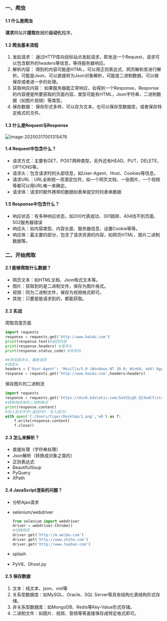 ### 一、爬虫

#### 1.1 什么是爬虫

**请求**网站并**提取**数据的**自动化**程序。

#### 1.2 爬虫基本流程

1. 发起请求：
   通过HTTP库向目标站点发起请求，即发送一个Request，请求可以包含额外的headers等信息，等待服务器响应。
2. 解析内容：
   得到的内容可能是HTML，可以用正则表达式、网页解析库进行解析。可能是Json，可以直接转为Json对象解析，可能是二进制数据，可以做保存或者进一步的处理。
3. 获取响应内容：
   如果服务器能正常响应，会得到一个Response，Response的内容便是所要获取的页面内容，类型可能有HTML，Json字符串，二进制数据（如图片视频）等类型。
4. 保存数据：
   保存形式多样，可以存为文本，也可以保存至数据库，或者保存特定格式的文件。

#### 1.3 什么是Request与Response

![image-20200317001315476](https://gitee.com/cgntiger/blogImage/raw/master/img/20200330001318.png)

#### 1.4 Request中包含什么？

- 请求方式：主要有GET、POST两种类型，另外还有HEAD、PUT、DELETE、OPTIONS等。
- 请求头：包含请求时的头部信息，如User-Agent、Host、Cookies等信息。
- 请求URL：URL全称统一资源定位符，如一个网页文档、一张图片、一个视频等都可以用URL唯一来确定。
- 请求体：请求时额外携带的数据如表单提交时的表单数据

#### 1.5 Response中包含什么？

- 响应状态：有多种响应状态，如200代表成功、301跳转、404找不到页面、502服务器错误
- 响应头：如内容类型、内容长度、服务器信息、设置Cookie等等。
- 响应体：最主要的部分，包含了请求资源的内容，如网页HTML、图片二进制数据等。



### 二、开始爬取

#### 2.1 能够爬取什么数据？

- 网页文本：如HTML文档、Json格式文本等。
- 图片：获取到的是二进制文件，保存为图片格式。
- 视频：同为二进制文件，保存为视频格式即可。
- 其他：只要是能请求到的，都能获取。

#### 2.2 实战

爬取百度页面

```python
import requests
response = requests.get('http://www.baidu.com')
print(response.text)#返回内容
print(response.headers) #请求头
print(response.status_code) #状态码

##添加请求头，重新请求
#请求头
headers = {'User-Agent': 'Mozilla/5.0 (Windows NT 10.0; Win64; x64) AppleWebKit/537.36 (KHTML, like Gecko) Chrome/80.0.3987.132 Safari/537.36'}
response = requests.get('http://www.baidu.com',headers=headers)
```

保存图片的二进制流

```python
import requests
response = requests.get('https://dss0.bdstatic.com/5aV1bjqh_Q23odCf/static/superman/img/logo_top-e3b63a0b1b.png')
#获取响应体的二进制格式
print(response.content)
#写入到文件中(返回705：写入成功)
with open('C:/Users/tiger/Desktop/1.png','wb') as f:
    f.write(response.content)
    f.close()
```

#### 2.3 怎么来解析？

- 直接处理（字符串处理）
- Json解析（转换成对象之类的）
- 正则表达式
- BeautifulSoup
- PyQuery
- XPath

#### 2.4 JavaScript渲染的问题？

- 分析Ajax请求

- selenium/webdriver

  ```python
  from selenium import webdriver
  driver = webdriver.Chrome()
  #切换网页
  driver.get('http://m.weibo.com')
  driver.get('http://www.zhihu.com')
  driver.get('http://www.taobao.com')
  ```

- splash

- PyV8、Ghost.py

#### 2.5 保存数据

1. 文本：纯文本、json、xml等
2. 关系型数据库：如MySQL、Oracle、SQL Server等具有结构化表结构形式存储。
3. 非关系型数据库：如MongoDB、Redis等Key-Value形式存储。
4. 二进制文件：如图片、视频、音频等等直接保存成特定格式即可。































































